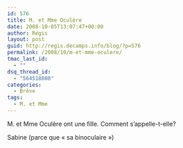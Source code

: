 ```yaml
---
id: 576
title: M. et Mme Oculère
date: 2008-10-05T13:07:47+00:00
author: Régis
layout: post
guid: http://regis.decamps.info/blog/?p=576
permalink: /2008/10/m-et-mme-oculere/
tmac_last_id:
  - ""
dsq_thread_id:
  - "564518808"
categories:
  - Brève
tags:
  - M. et Mme
---
```

M. et Mme Oculère ont une fille. Comment s’appelle-t-elle?
  
<!--more-->


  
Sabine (parce que « sa binoculaire »)
